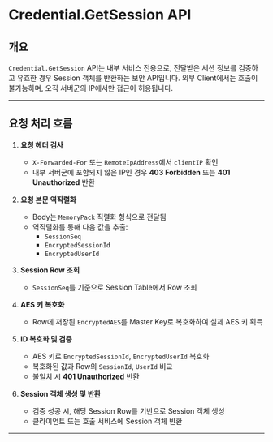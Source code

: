 
# Credential.GetSession API

## 개요

`Credential.GetSession` API는 내부 서비스 전용으로, 전달받은 세션 정보를 검증하고 유효한 경우 Session 객체를 반환하는 보안 API입니다. 외부 Client에서는 호출이 불가능하며, 오직 서버군의 IP에서만 접근이 허용됩니다.

---

## 요청 처리 흐름

1. **요청 헤더 검사**
   - `X-Forwarded-For` 또는 `RemoteIpAddress`에서 `clientIP` 확인
   - 내부 서버군에 포함되지 않은 IP인 경우 **403 Forbidden** 또는 **401 Unauthorized** 반환

2. **요청 본문 역직렬화**
   - Body는 `MemoryPack` 직렬화 형식으로 전달됨
   - 역직렬화를 통해 다음 값을 추출:
     - `SessionSeq`
     - `EncryptedSessionId`
     - `EncryptedUserId`

3. **Session Row 조회**
   - `SessionSeq`를 기준으로 Session Table에서 Row 조회

4. **AES 키 복호화**
   - Row에 저장된 `EncryptedAES`를 Master Key로 복호화하여 실제 AES 키 획득

5. **ID 복호화 및 검증**
   - AES 키로 `EncryptedSessionId`, `EncryptedUserId` 복호화
   - 복호화된 값과 Row의 `SessionId`, `UserId` 비교
   - 불일치 시 **401 Unauthorized** 반환

6. **Session 객체 생성 및 반환**
   - 검증 성공 시, 해당 Session Row를 기반으로 Session 객체 생성
   - 클라이언트 또는 호출 서비스에 Session 객체 반환

---
